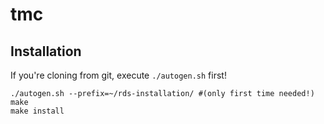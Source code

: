 # tmc

## Installation

If you're cloning from git, execute `./autogen.sh` first!

    ./autogen.sh --prefix=~/rds-installation/ #(only first time needed!)
    make
    make install
